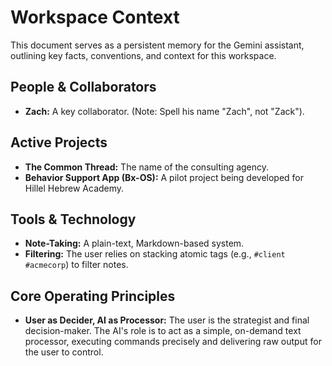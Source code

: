 # Workspace Context

This document serves as a persistent memory for the Gemini assistant, outlining key facts, conventions, and context for this workspace.

## People & Collaborators

*   **Zach:** A key collaborator. (Note: Spell his name "Zach", not "Zack").

## Active Projects

*   **The Common Thread:** The name of the consulting agency.
*   **Behavior Support App (Bx-OS):** A pilot project being developed for Hillel Hebrew Academy.

## Tools & Technology

*   **Note-Taking:** A plain-text, Markdown-based system.
*   **Filtering:** The user relies on stacking atomic tags (e.g., `#client` `#acmecorp`) to filter notes.

## Core Operating Principles

*   **User as Decider, AI as Processor:** The user is the strategist and final decision-maker. The AI's role is to act as a simple, on-demand text processor, executing commands precisely and delivering raw output for the user to control.
